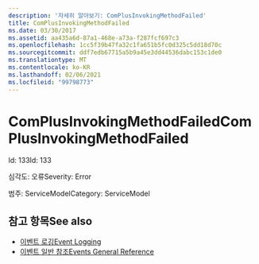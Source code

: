 ```yaml
---
description: '자세히 알아보기: ComPlusInvokingMethodFailed'
title: ComPlusInvokingMethodFailed
ms.date: 03/30/2017
ms.assetid: aa435a6d-87a1-468e-a73a-f287fcf697c3
ms.openlocfilehash: 1cc5f39b47fa32c1fa651b5fc0d325c5dd18d70c
ms.sourcegitcommit: ddf7edb67715a5b9a45e3dd44536dabc153c1de0
ms.translationtype: MT
ms.contentlocale: ko-KR
ms.lasthandoff: 02/06/2021
ms.locfileid: "99798773"
---
```

# <a name="complusinvokingmethodfailed"></a><span data-ttu-id="9ff57-103">ComPlusInvokingMethodFailed</span><span class="sxs-lookup"><span data-stu-id="9ff57-103">ComPlusInvokingMethodFailed</span></span>

<span data-ttu-id="9ff57-104">Id: 133</span><span class="sxs-lookup"><span data-stu-id="9ff57-104">Id: 133</span></span>  
  
 <span data-ttu-id="9ff57-105">심각도: 오류</span><span class="sxs-lookup"><span data-stu-id="9ff57-105">Severity: Error</span></span>  
  
 <span data-ttu-id="9ff57-106">범주: ServiceModel</span><span class="sxs-lookup"><span data-stu-id="9ff57-106">Category: ServiceModel</span></span>  
  
## <a name="see-also"></a><span data-ttu-id="9ff57-107">참고 항목</span><span class="sxs-lookup"><span data-stu-id="9ff57-107">See also</span></span>

- [<span data-ttu-id="9ff57-108">이벤트 로깅</span><span class="sxs-lookup"><span data-stu-id="9ff57-108">Event Logging</span></span>](index.md)
- [<span data-ttu-id="9ff57-109">이벤트 일반 참조</span><span class="sxs-lookup"><span data-stu-id="9ff57-109">Events General Reference</span></span>](events-general-reference.md)
